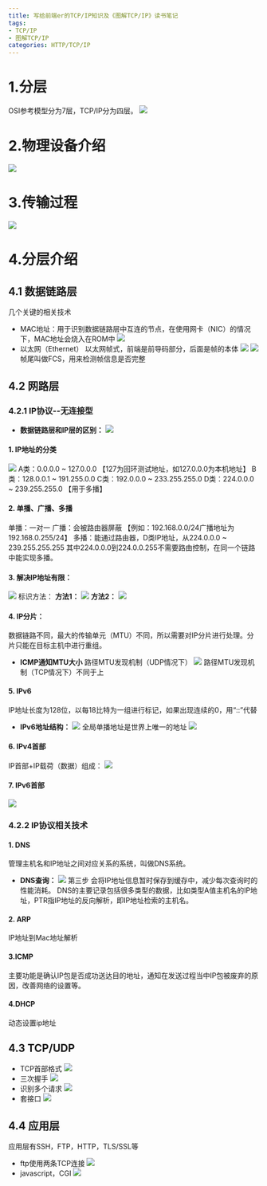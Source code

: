 ```yaml
---
title: 写给前端er的TCP/IP知识及《图解TCP/IP》读书笔记
tags: 
- TCP/IP
- 图解TCP/IP
categories: HTTP/TCP/IP
---
```

# 1.分层
OSI参考模型分为7层，TCP/IP分为四层。
![](https://raw.githubusercontent.com/zrysmt/mdPics/master/HTTP%E5%8D%8F%E8%AE%AE/tcp-ip/1.jpg)

# 2.物理设备介绍
![](https://raw.githubusercontent.com/zrysmt/mdPics/master/HTTP%E5%8D%8F%E8%AE%AE/tcp-ip/2.jpg)

# 3.传输过程
![](https://raw.githubusercontent.com/zrysmt/mdPics/master/HTTP%E5%8D%8F%E8%AE%AE/tcp-ip/3.jpg)

# 4.分层介绍

## 4.1 数据链路层

几个关键的相关技术
- MAC地址：用于识别数据链路层中互连的节点，在使用网卡（NIC）的情况下，MAC地址会烧入在ROM中
![](https://raw.githubusercontent.com/zrysmt/mdPics/master/HTTP%E5%8D%8F%E8%AE%AE/tcp-ip/4.png)
- 以太网（Ethernet）
以太网帧式，前端是前导码部分，后面是帧的本体
![](https://raw.githubusercontent.com/zrysmt/mdPics/master/HTTP%E5%8D%8F%E8%AE%AE/tcp-ip/5.jpg)
![](https://raw.githubusercontent.com/zrysmt/mdPics/master/HTTP%E5%8D%8F%E8%AE%AE/tcp-ip/6.jpg)
帧尾叫做FCS，用来检测帧信息是否完整

## 4.2 网路层

### 4.2.1 IP协议--无连接型

- **数据链路层和IP层的区别：**
![](https://raw.githubusercontent.com/zrysmt/mdPics/master/HTTP%E5%8D%8F%E8%AE%AE/tcp-ip/7.jpg)
#### 1. **IP地址的分类**
![](https://raw.githubusercontent.com/zrysmt/mdPics/master/HTTP%E5%8D%8F%E8%AE%AE/tcp-ip/8.jpg)
A类：0.0.0.0    ~   127.0.0.0      【127为回环测试地址，如127.0.0.0为本机地址】
B类：128.0.0.1  ~   191.255.0.0
C类：192.0.0.0  ~   233.255.255.0
D类：224.0.0.0  ~   239.255.255.0   【用于多播】
#### 2. **单播、广播、多播**
单播：一对一
广播：会被路由器屏蔽
【例如：192.168.0.0/24广播地址为192.168.0.255/24】
多播：能通过路由器，D类IP地址，从224.0.0.0 ~ 239.255.255.255
其中224.0.0.0到224.0.0.255不需要路由控制，在同一个链路中能实现多播。
#### 3. **解决IP地址有限：**
![](https://raw.githubusercontent.com/zrysmt/mdPics/master/HTTP%E5%8D%8F%E8%AE%AE/tcp-ip/9.jpg)
标识方法：
**方法1：**
![](https://raw.githubusercontent.com/zrysmt/mdPics/master/HTTP%E5%8D%8F%E8%AE%AE/tcp-ip/10.jpg)
**方法2：**
![](https://raw.githubusercontent.com/zrysmt/mdPics/master/HTTP%E5%8D%8F%E8%AE%AE/tcp-ip/11.jpg)
#### 4. **IP分片：**
数据链路不同，最大的传输单元（MTU）不同，所以需要对IP分片进行处理。分片只能在目标主机中进行重组。
- **ICMP通知MTU大小**
路径MTU发现机制（UDP情况下）
![](https://raw.githubusercontent.com/zrysmt/mdPics/master/HTTP%E5%8D%8F%E8%AE%AE/tcp-ip/12.png)
路径MTU发现机制（TCP情况下）不同于上
#### 5. **IPv6**
IP地址长度为128位，以每18比特为一组进行标记，如果出现连续的0，用“::”代替
- **IPv6地址结构：**
![](https://raw.githubusercontent.com/zrysmt/mdPics/master/HTTP%E5%8D%8F%E8%AE%AE/tcp-ip/13.png)
全局单播地址是世界上唯一的地址
![](https://raw.githubusercontent.com/zrysmt/mdPics/master/HTTP%E5%8D%8F%E8%AE%AE/tcp-ip/14.png)
#### 6. **IPv4首部**
IP首部+IP载荷（数据）组成：
![](https://raw.githubusercontent.com/zrysmt/mdPics/master/HTTP%E5%8D%8F%E8%AE%AE/tcp-ip/16.png)
#### 7. **IPv6首部**
![](https://raw.githubusercontent.com/zrysmt/mdPics/master/HTTP%E5%8D%8F%E8%AE%AE/tcp-ip/17.png)

### 4.2.2 IP协议相关技术

#### 1. DNS
管理主机名和IP地址之间对应关系的系统，叫做DNS系统。
- **DNS查询：**
![](https://raw.githubusercontent.com/zrysmt/mdPics/master/HTTP%E5%8D%8F%E8%AE%AE/tcp-ip/18.png)
第三步 会将IP地址信息暂时保存到缓存中，减少每次查询时的性能消耗。
DNS的主要记录包括很多类型的数据，比如类型A值主机名的IP地址，PTR指IP地址的反向解析，即IP地址检索的主机名。
#### 2. ARP
IP地址到Mac地址解析
#### 3.ICMP
主要功能是确认IP包是否成功送达目的地址，通知在发送过程当中IP包被废弃的原因，改善网络的设置等。
#### 4.DHCP
动态设置ip地址

## 4.3 TCP/UDP

- TCP首部格式
![](https://raw.githubusercontent.com/zrysmt/mdPics/master/HTTP%E5%8D%8F%E8%AE%AE/tcp-ip/19.jpg)
- 三次握手
![](https://raw.githubusercontent.com/zrysmt/mdPics/master/HTTP%E5%8D%8F%E8%AE%AE/tcp-ip/20.jpg)
- 识别多个请求
![](https://raw.githubusercontent.com/zrysmt/mdPics/master/HTTP%E5%8D%8F%E8%AE%AE/tcp-ip/21.jpg)
- 套接口
![](https://raw.githubusercontent.com/zrysmt/mdPics/master/HTTP%E5%8D%8F%E8%AE%AE/tcp-ip/22.jpg)

## 4.4 应用层
应用层有SSH，FTP，HTTP，TLS/SSL等
- ftp使用两条TCP连接
![](https://raw.githubusercontent.com/zrysmt/mdPics/master/HTTP%E5%8D%8F%E8%AE%AE/tcp-ip/23.jpg)
- javascript，CGI
![](https://raw.githubusercontent.com/zrysmt/mdPics/master/HTTP%E5%8D%8F%E8%AE%AE/tcp-ip/24.jpg)












































